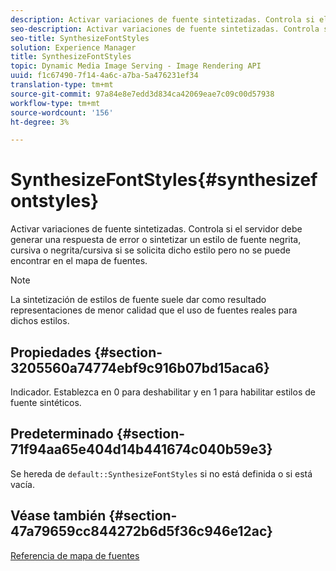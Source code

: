 ```yaml
---
description: Activar variaciones de fuente sintetizadas. Controla si el servidor debe generar una respuesta de error o sintetizar un estilo de fuente negrita, cursiva o negrita/cursiva si se solicita dicho estilo pero no se puede encontrar en el mapa de fuentes.
seo-description: Activar variaciones de fuente sintetizadas. Controla si el servidor debe generar una respuesta de error o sintetizar un estilo de fuente negrita, cursiva o negrita/cursiva si se solicita dicho estilo pero no se puede encontrar en el mapa de fuentes.
seo-title: SynthesizeFontStyles
solution: Experience Manager
title: SynthesizeFontStyles
topic: Dynamic Media Image Serving - Image Rendering API
uuid: f1c67490-7f14-4a6c-a7ba-5a476231ef34
translation-type: tm+mt
source-git-commit: 97a84e8e7edd3d834ca42069eae7c09c00d57938
workflow-type: tm+mt
source-wordcount: '156'
ht-degree: 3%

---
```



# SynthesizeFontStyles{#synthesizefontstyles}

Activar variaciones de fuente sintetizadas. Controla si el servidor debe generar una respuesta de error o sintetizar un estilo de fuente negrita, cursiva o negrita/cursiva si se solicita dicho estilo pero no se puede encontrar en el mapa de fuentes.

>[!NOTE]
>
>La sintetización de estilos de fuente suele dar como resultado representaciones de menor calidad que el uso de fuentes reales para dichos estilos.

## Propiedades {#section-3205560a74774ebf9c916b07bd15aca6}

Indicador. Establezca en 0 para deshabilitar y en 1 para habilitar estilos de fuente sintéticos.

## Predeterminado {#section-71f94aa65e404d14b441674c040b59e3}

Se hereda de `default::SynthesizeFontStyles` si no está definida o si está vacía.

## Véase también {#section-47a79659cc844272b6d5f36c946e12ac}

[Referencia de mapa de fuentes](../../../../../is-api/image-catalog/image-serving-api-ref/c-image-catalog-reference/c-font-map-reference/c-font-map-reference.md#concept-f81f319d03c646c5a8ef87b3277dd37d)

